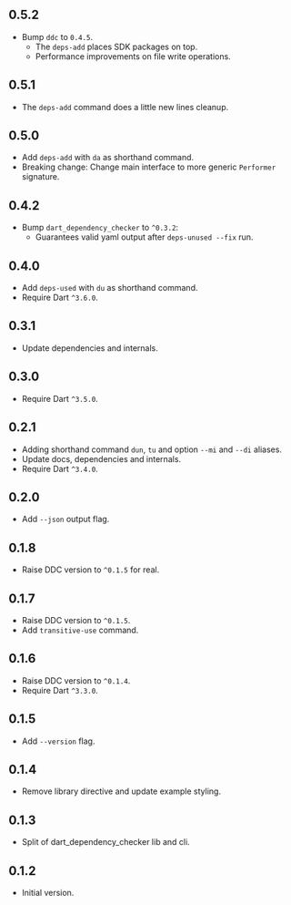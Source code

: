 ## 0.5.2

- Bump `ddc` to `0.4.5`.
    - The `deps-add` places SDK packages on top.
    - Performance improvements on file write operations.

## 0.5.1

- The `deps-add` command does a little new lines cleanup.

## 0.5.0

- Add `deps-add` with `da` as shorthand command.
- Breaking change: Change main interface to more generic `Performer` signature.

## 0.4.2

- Bump `dart_dependency_checker` to `^0.3.2`:
    - Guarantees valid yaml output after `deps-unused --fix` run.

## 0.4.0

- Add `deps-used` with `du` as shorthand command.
- Require Dart `^3.6.0`.

## 0.3.1

- Update dependencies and internals.

## 0.3.0

- Require Dart `^3.5.0`.

## 0.2.1

- Adding shorthand command `dun`, `tu` and option `--mi` and `--di` aliases.
- Update docs, dependencies and internals.
- Require Dart `^3.4.0`.

## 0.2.0

- Add `--json` output flag.

## 0.1.8

- Raise DDC version to `^0.1.5` for real.

## 0.1.7

- Raise DDC version to `^0.1.5`.
- Add `transitive-use` command.

## 0.1.6

- Raise DDC version to `^0.1.4`.
- Require Dart `^3.3.0`.

## 0.1.5

- Add `--version` flag.

## 0.1.4

- Remove library directive and update example styling.

## 0.1.3

- Split of dart_dependency_checker lib and cli.

## 0.1.2

- Initial version.
